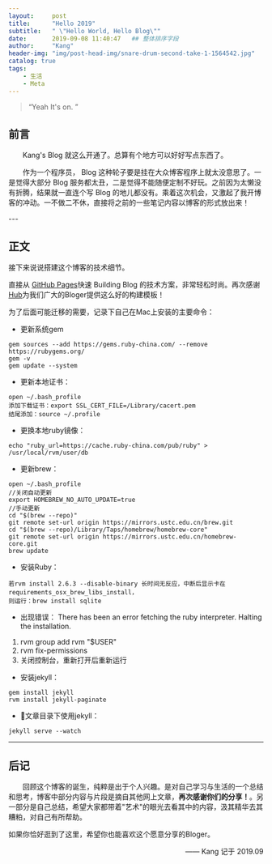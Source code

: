 ```yaml
---
layout:     post
title:      "Hello 2019"
subtitle:   " \"Hello World, Hello Blog\""
date:       2019-09-08 11:40:47   ## 整体排序字段
author:     "Kang"
header-img: "img/post-head-img/snare-drum-second-take-1-1564542.jpg"
catalog: true
tags:
    - 生活
    - Meta
---
```


> “Yeah It's on. ”


## 前言

&emsp;&emsp;Kang's Blog 就这么开通了。总算有个地方可以好好写点东西了。


&emsp;&emsp;作为一个程序员， Blog 这种轮子要是挂在大众博客程序上就太没意思了。一是觉得大部分 Blog 服务都太丑，二是觉得不能随便定制不好玩。之前因为太懒没有折腾，结果就一直连个写 Blog 的地儿都没有。乘着这次机会，又激起了我开博客的冲动。一不做二不休，直接将之前的一些笔记内容以博客的形式放出来！


<p id = "build"></p>
---

## 正文

接下来说说搭建这个博客的技术细节。  

直接从 [GitHub Pages](https://github.com/Huxpro/huxpro.github.io)快速 Building Blog 的技术方案，非常轻松时尚。再次感谢[Hub](http://huxpro.coding.me/)为我们广大的Bloger提供这么好的构建模板！

为了后面可能迁移的需要，记录下自己在Mac上安装的主要命令：

* 更新系统gem
```shell
gem sources --add https://gems.ruby-china.com/ --remove https://rubygems.org/
gem -v
gem update --system
```

* 更新本地证书：
```shell
open ~/.bash_profile
添加下载证书：export SSL_CERT_FILE=/Library/cacert.pem
结尾添加：source ~/.profile
```

* 更换本地ruby镜像：
```shell
echo "ruby_url=https://cache.ruby-china.com/pub/ruby" > /usr/local/rvm/user/db
```

* 更新brew：
```shell
open ~/.bash_profile
//关闭自动更新
export HOMEBREW_NO_AUTO_UPDATE=true
//手动更新
cd "$(brew --repo)"
git remote set-url origin https://mirrors.ustc.edu.cn/brew.git
cd "$(brew --repo)/Library/Taps/homebrew/homebrew-core"
git remote set-url origin https://mirrors.ustc.edu.cn/homebrew-core.git
brew update
```

* 安装Ruby：
```shell
若rvm install 2.6.3 --disable-binary 长时间无反应，中断后显示卡在requirements_osx_brew_libs_install，
则运行：brew install sqlite
```

* 出现错误：
There has been an error fetching the ruby interpreter. Halting the installation.
1. rvm group add rvm "$USER"
2. rvm fix-permissions
3. 关闭控制台，重新打开后重新运行


* 安装jekyll：
```shell
gem install jekyll
rvm install jekyll-paginate
```

* 文章目录下使用jekyll：
```shell
jekyll serve --watch
```

---

## 后记

&emsp;&emsp;回顾这个博客的诞生，纯粹是出于个人兴趣。是对自己学习与生活的一个总结和思考，博客中部分内容与片段是摘自其他网上文章，**再次感谢你们的分享！**。另一部分是自己总结，希望大家都带着"艺术"的眼光去看其中的内容，汲其精华去其糟粕，对自己有所帮助。

如果你恰好逛到了这里，希望你也能喜欢这个愿意分享的Bloger。

<div style="text-align: right">—— Kang 记于 2019.09 </div>
